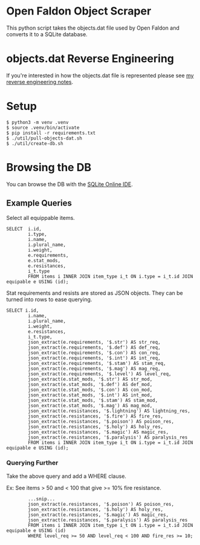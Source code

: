 # Open Faldon Object Scraper

This python script takes the objects.dat file used by Open Faldon and converts it to a SQLite database.

# objects.dat Reverse Engineering

If you're interested in how the objects.dat file is represented please see [my reverse engineering notes](objects-dat-notes.md).

# Setup

```
$ python3 -m venv .venv
$ source .venv/bin/activate
$ pip install -r requirements.txt
$ ./util/pull-objects-dat.sh
$ ./util/create-db.sh
```

# Browsing the DB

You can browse the DB with the [SQLite Online IDE](https://sqliteonline.com/).

## Example Queries

Select all equippable items.

```
SELECT 	i.id,
        i.type,
        i.name,
        i.plural_name,
        i.weight,
        e.requirements,
        e.stat_mods,
        e.resistances,
        i_t.type
        FROM items i INNER JOIN item_type i_t ON i.type = i_t.id JOIN equipable e USING (id);
```

Stat requirements and resists are stored as JSON objects. They can be turned into rows to ease querying.
```
SELECT i.id,
		i.name,
        i.plural_name,
        i.weight,
        e.resistances,
        i_t.type,
        json_extract(e.requirements, '$.str') AS str_req,
        json_extract(e.requirements, '$.def') AS def_req,
        json_extract(e.requirements, '$.con') AS con_req,
        json_extract(e.requirements, '$.int') AS int_req,
        json_extract(e.requirements, '$.stam') AS stam_req,
        json_extract(e.requirements, '$.mag') AS mag_req,
        json_extract(e.requirements, '$.level') AS level_req,
        json_extract(e.stat_mods, '$.str') AS str_mod,
        json_extract(e.stat_mods, '$.def') AS def_mod,
        json_extract(e.stat_mods, '$.con') AS con_mod,
        json_extract(e.stat_mods, '$.int') AS int_mod,
        json_extract(e.stat_mods, '$.stam') AS stam_mod,
        json_extract(e.stat_mods, '$.mag') AS mag_mod,
        json_extract(e.resistances, '$.lightning') AS lightning_res,
        json_extract(e.resistances, '$.fire') AS fire_res,
        json_extract(e.resistances, '$.poison') AS poison_res,
        json_extract(e.resistances, '$.holy') AS holy_res,
        json_extract(e.resistances, '$.magic') AS magic_res,
        json_extract(e.resistances, '$.paralysis') AS paralysis_res
        FROM items i INNER JOIN item_type i_t ON i.type = i_t.id JOIN equipable e USING (id);
```

### Querying Further

Take the above query and add a WHERE clause.

Ex: See items > 50 and < 100 that give >= 10% fire resistance.

```
        ...snip...
        json_extract(e.resistances, '$.poison') AS poison_res,
        json_extract(e.resistances, '$.holy') AS holy_res,
        json_extract(e.resistances, '$.magic') AS magic_res,
        json_extract(e.resistances, '$.paralysis') AS paralysis_res
        FROM items i INNER JOIN item_type i_t ON i.type = i_t.id JOIN equipable e USING (id)
        WHERE level_req >= 50 AND level_req < 100 AND fire_res >= 10;
```
